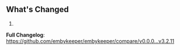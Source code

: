 ## What's Changed

1.

**Full Changelog**: https://github.com/embykeeper/embykeeper/compare/v0.0.0...v3.2.11
